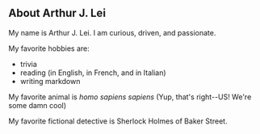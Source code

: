 ## About Arthur J. Lei

My name is Arthur J. Lei. I am curious, driven, and passionate. 

My favorite hobbies are: 
- trivia
- reading (in English, in French, and in Italian)
- writing markdown 

My favorite animal is *homo sapiens sapiens* (Yup, that's right--US! We're some damn cool)

My favorite fictional detective is Sherlock Holmes of Baker Street.